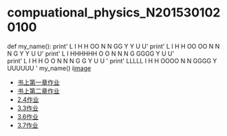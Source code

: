 # compuational_physics_N2015301020100
def my_name():
    print'  L      I   H    H      OO      N      N       GG       Y   Y     U    U'
    print'  L      I   H    H    OO  OO    N N    N     G           Y Y      U    U'
    print'  L      I   HHHHHH   O      O   N   N  N    G   GGGG      Y       U    U'  
    print'  L      I   H    H    O    O    N    N N     G    G       Y       U    U   '
    print'  LLLLL  I   H    H     OOOO     N      N      GGGG        Y       UUUUUU '
my_name()
i[image](https://github.com/xiaoyuerlhy/compuational_physics_N2015301020100/blob/master/QQ%E6%88%AA%E5%9B%BE20170915130050EFDSFSDFDS.png?raw=true)
- [书上第一章作业](https://www.zybuluo.com/xiaoyuerlhy/note/902940)
- [书上第二章作业](https://www.zybuluo.com/xiaoyuerlhy/note/914261)
- [2.4作业](https://www.zybuluo.com/xiaoyuerlhy/note/921838)
- [3.3作业](https://www.zybuluo.com/xiaoyuerlhy/note/930666)
- [3.6作业](https://www.zybuluo.com/xiaoyuerlhy/note/938595)
- [3.7作业](https://www.zybuluo.com/xiaoyuerlhy/note/946709)
